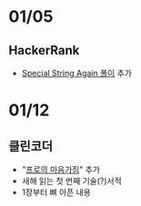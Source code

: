 # 01/05

## HackerRank

- [Special String Again 풀이](https://github.com/codehumane/algorithm/commit/354e68df7db0c64e8ca9387e316dbd1faff4cb3d) 추가

# 01/12

## 클린코더

- "[프로의 마음가짐](https://github.com/codehumane/what-i-learned/tree/master/book/clean-coder)" 추가
- 새해 읽는 첫 번째 기술(?)서적
- 1장부터 뼈 아픈 내용
